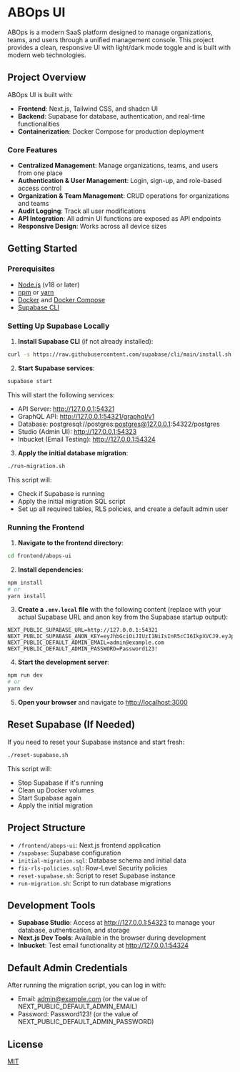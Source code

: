 # ABOps UI

ABOps is a modern SaaS platform designed to manage organizations, teams, and users through a unified management console. This project provides a clean, responsive UI with light/dark mode toggle and is built with modern web technologies.

## Project Overview

ABOps UI is built with:

- **Frontend**: Next.js, Tailwind CSS, and shadcn UI
- **Backend**: Supabase for database, authentication, and real-time functionalities
- **Containerization**: Docker Compose for production deployment

### Core Features

- **Centralized Management**: Manage organizations, teams, and users from one place
- **Authentication & User Management**: Login, sign-up, and role-based access control
- **Organization & Team Management**: CRUD operations for organizations and teams
- **Audit Logging**: Track all user modifications
- **API Integration**: All admin UI functions are exposed as API endpoints
- **Responsive Design**: Works across all device sizes

## Getting Started

### Prerequisites

- [Node.js](https://nodejs.org/) (v18 or later)
- [npm](https://www.npmjs.com/) or [yarn](https://yarnpkg.com/)
- [Docker](https://www.docker.com/) and [Docker Compose](https://docs.docker.com/compose/)
- [Supabase CLI](https://supabase.com/docs/guides/cli)

### Setting Up Supabase Locally

1. **Install Supabase CLI** (if not already installed):

```bash
curl -s https://raw.githubusercontent.com/supabase/cli/main/install.sh | bash
```

2. **Start Supabase services**:

```bash
supabase start
```

This will start the following services:
- API Server: http://127.0.0.1:54321
- GraphQL API: http://127.0.0.1:54321/graphql/v1
- Database: postgresql://postgres:postgres@127.0.0.1:54322/postgres
- Studio (Admin UI): http://127.0.0.1:54323
- Inbucket (Email Testing): http://127.0.0.1:54324

3. **Apply the initial database migration**:

```bash
./run-migration.sh
```

This script will:
- Check if Supabase is running
- Apply the initial migration SQL script
- Set up all required tables, RLS policies, and create a default admin user

### Running the Frontend

1. **Navigate to the frontend directory**:

```bash
cd frontend/abops-ui
```

2. **Install dependencies**:

```bash
npm install
# or
yarn install
```

3. **Create a `.env.local` file** with the following content (replace with your actual Supabase URL and anon key from the Supabase startup output):

```
NEXT_PUBLIC_SUPABASE_URL=http://127.0.0.1:54321
NEXT_PUBLIC_SUPABASE_ANON_KEY=eyJhbGciOiJIUzI1NiIsInR5cCI6IkpXVCJ9.eyJpc3MiOiJzdXBhYmFzZS1kZW1vIiwicm9sZSI6ImFub24iLCJleHAiOjE5ODM4MTI5OTZ9.CRXP1A7WOeoJeXxjNni43kdQwgnWNReilDMblYTn_I0
NEXT_PUBLIC_DEFAULT_ADMIN_EMAIL=admin@example.com
NEXT_PUBLIC_DEFAULT_ADMIN_PASSWORD=Password123!
```

4. **Start the development server**:

```bash
npm run dev
# or
yarn dev
```

5. **Open your browser** and navigate to [http://localhost:3000](http://localhost:3000)

## Reset Supabase (If Needed)

If you need to reset your Supabase instance and start fresh:

```bash
./reset-supabase.sh
```

This script will:
- Stop Supabase if it's running
- Clean up Docker volumes
- Start Supabase again
- Apply the initial migration

## Project Structure

- `/frontend/abops-ui`: Next.js frontend application
- `/supabase`: Supabase configuration
- `initial-migration.sql`: Database schema and initial data
- `fix-rls-policies.sql`: Row-Level Security policies
- `reset-supabase.sh`: Script to reset Supabase instance
- `run-migration.sh`: Script to run database migrations

## Development Tools

- **Supabase Studio**: Access at http://127.0.0.1:54323 to manage your database, authentication, and storage
- **Next.js Dev Tools**: Available in the browser during development
- **Inbucket**: Test email functionality at http://127.0.0.1:54324

## Default Admin Credentials

After running the migration script, you can log in with:
- Email: admin@example.com (or the value of NEXT_PUBLIC_DEFAULT_ADMIN_EMAIL)
- Password: Password123! (or the value of NEXT_PUBLIC_DEFAULT_ADMIN_PASSWORD)

## License

[MIT](LICENSE)
